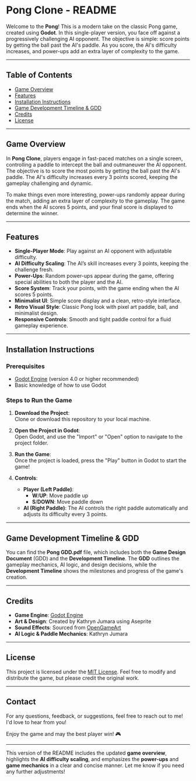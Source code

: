 # Pong Clone - README

Welcome to the **Pong**! This is a modern take on the classic Pong game, created using **Godot**. In this single-player version, you face off against a progressively challenging AI opponent. The objective is simple: score points by getting the ball past the AI's paddle. As you score, the AI's difficulty increases, and power-ups add an extra layer of complexity to the game. 

---

## Table of Contents

- [Game Overview](#game-overview)
- [Features](#features)
- [Installation Instructions](#installation-instructions)
- [Game Development Timeline & GDD](#game-development-timeline--gdd)
- [Credits](#credits)
- [License](#license)

---

## Game Overview

In **Pong Clone**, players engage in fast-paced matches on a single screen, controlling a paddle to intercept the ball and outmaneuver the AI opponent. The objective is to score the most points by getting the ball past the AI's paddle. The AI's difficulty increases every 3 points scored, keeping the gameplay challenging and dynamic. 

To make things even more interesting, power-ups randomly appear during the match, adding an extra layer of complexity to the gameplay. The game ends when the AI scores 5 points, and your final score is displayed to determine the winner.

---

## Features

- **Single-Player Mode**: Play against an AI opponent with adjustable difficulty.
- **AI Difficulty Scaling**: The AI’s skill increases every 3 points, keeping the challenge fresh.
- **Power-Ups**: Random power-ups appear during the game, offering special abilities to both the player and the AI.
- **Score System**: Track your points, with the game ending when the AI scores 5 points.
- **Minimalist UI**: Simple score display and a clean, retro-style interface.
- **Retro Visual Style**: Classic Pong look with pixel art paddle, ball, and minimalist design.
- **Responsive Controls**: Smooth and tight paddle control for a fluid gameplay experience.

---

## Installation Instructions

### Prerequisites

- [Godot Engine](https://godotengine.org/) (version 4.0 or higher recommended)
- Basic knowledge of how to use Godot

### Steps to Run the Game

1. **Download the Project**:  
   Clone or download this repository to your local machine.

2. **Open the Project in Godot**:  
   Open Godot, and use the "Import" or "Open" option to navigate to the project folder.

3. **Run the Game**:  
   Once the project is loaded, press the "Play" button in Godot to start the game!

4. **Controls**:  
   - **Player (Left Paddle)**:  
     - **W**/**UP**: Move paddle up  
     - **S**/**DOWN**: Move paddle down  
   - **AI (Right Paddle)**: The AI controls the right paddle automatically and adjusts its difficulty every 3 points.

---

## Game Development Timeline & GDD

You can find the **Pong GDD.pdf** file, which includes both the **Game Design Document** (GDD) and the **Development Timeline**. The **GDD** outlines the gameplay mechanics, AI logic, and design decisions, while the **Development Timeline** shows the milestones and progress of the game's creation.

---

## Credits

- **Game Engine**: [Godot Engine](https://godotengine.org/)
- **Art & Design**: Created by Kathryn Jumara using Aseprite
- **Sound Effects**: Sourced from [OpenGameArt](https://opengameart.org/content/50-cc0-retro-synth-sfx)
- **AI Logic & Paddle Mechanics**: Kathryn Jumara

---

## License

This project is licensed under the [MIT License](LICENSE). Feel free to modify and distribute the game, but please credit the original work.

---

## Contact

For any questions, feedback, or suggestions, feel free to reach out to me! I'd love to hear from you!

Enjoy the game and may the best player win! 🎮

---

This version of the README includes the updated **game overview**, highlights the **AI difficulty scaling**, and emphasizes the **power-ups** and **game mechanics** in a clear and concise manner. Let me know if you need any further adjustments!
